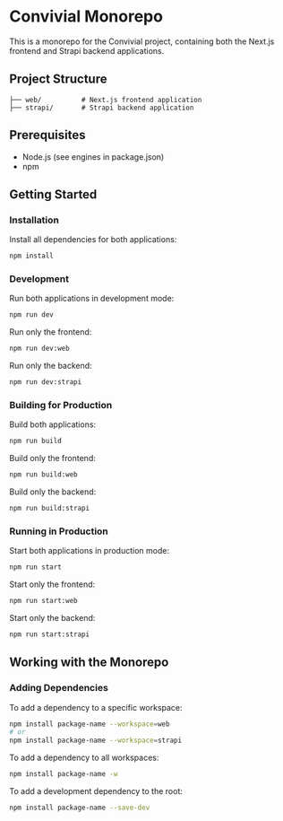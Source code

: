# Convivial Monorepo

This is a monorepo for the Convivial project, containing both the Next.js frontend and Strapi backend applications.

## Project Structure

```
├── web/          # Next.js frontend application
├── strapi/       # Strapi backend application
```

## Prerequisites

- Node.js (see engines in package.json)
- npm

## Getting Started

### Installation

Install all dependencies for both applications:

```bash
npm install
```

### Development

Run both applications in development mode:

```bash
npm run dev
```

Run only the frontend:

```bash
npm run dev:web
```

Run only the backend:

```bash
npm run dev:strapi
```

### Building for Production

Build both applications:

```bash
npm run build
```

Build only the frontend:

```bash
npm run build:web
```

Build only the backend:

```bash
npm run build:strapi
```

### Running in Production

Start both applications in production mode:

```bash
npm run start
```

Start only the frontend:

```bash
npm run start:web
```

Start only the backend:

```bash
npm run start:strapi
```

## Working with the Monorepo

### Adding Dependencies

To add a dependency to a specific workspace:

```bash
npm install package-name --workspace=web
# or
npm install package-name --workspace=strapi
```

To add a dependency to all workspaces:

```bash
npm install package-name -w
```

To add a development dependency to the root:

```bash
npm install package-name --save-dev
```